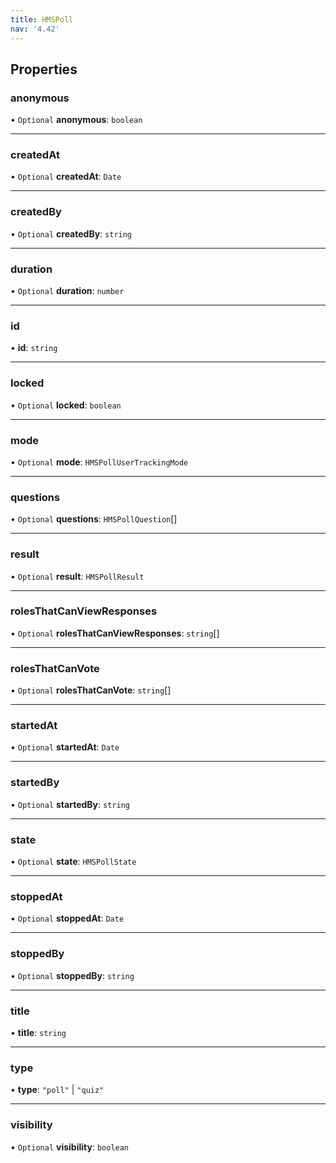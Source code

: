 ```yaml
---
title: HMSPoll
nav: '4.42'
---
```


## Properties

### anonymous

• `Optional` **anonymous**: `boolean`

---

### createdAt

• `Optional` **createdAt**: `Date`

---

### createdBy

• `Optional` **createdBy**: `string`

---

### duration

• `Optional` **duration**: `number`

---

### id

• **id**: `string`

---

### locked

• `Optional` **locked**: `boolean`

---

### mode

• `Optional` **mode**: `HMSPollUserTrackingMode`

---

### questions

• `Optional` **questions**: `HMSPollQuestion`[]

---

### result

• `Optional` **result**: `HMSPollResult`

---

### rolesThatCanViewResponses

• `Optional` **rolesThatCanViewResponses**: `string`[]

---

### rolesThatCanVote

• `Optional` **rolesThatCanVote**: `string`[]

---

### startedAt

• `Optional` **startedAt**: `Date`

---

### startedBy

• `Optional` **startedBy**: `string`

---

### state

• `Optional` **state**: `HMSPollState`

---

### stoppedAt

• `Optional` **stoppedAt**: `Date`

---

### stoppedBy

• `Optional` **stoppedBy**: `string`

---

### title

• **title**: `string`

---

### type

• **type**: `"poll"` \| `"quiz"`

---

### visibility

• `Optional` **visibility**: `boolean`
